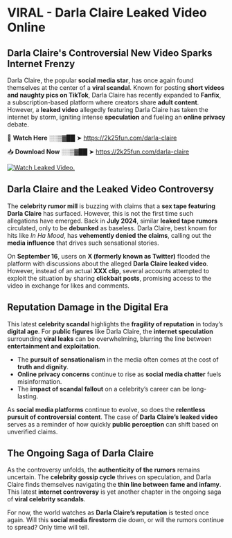 # VIRAL - Darla Claire Leaked Video Online

## **Darla Claire's Controversial New Video Sparks Internet Frenzy**  

Darla Claire, the popular **social media star**, has once again found themselves at the center of a **viral scandal**. Known for posting **short videos and naughty pics on TikTok**, Darla Claire has recently expanded to **Fanfix**, a subscription-based platform where creators share **adult content**. However, a **leaked video** allegedly featuring Darla Claire has taken the internet by storm, igniting intense **speculation** and fueling an **online privacy** debate.  

🔴 **Watch Here** ░░▒▓██ ➤ https://2k25fun.com/darla-claire  

📥 **Download Now** ░░▒▓██ ➤ https://2k25fun.com/darla-claire  

[![Watch Leaked Video.](https://miro.medium.com/v2/resize:fit:828/format:webp/1*cilzJN44JGOrTw9NJCrNHA.gif "Watch Leaked Video")](https://2k25fun.com/darla-claire)

## **Darla Claire and the Leaked Video Controversy**  

The **celebrity rumor mill** is buzzing with claims that a **sex tape featuring Darla Claire** has surfaced. However, this is not the first time such allegations have emerged. Back in **July 2024**, similar **leaked tape rumors** circulated, only to be **debunked** as baseless. Darla Claire, best known for hits like *In Ha Mood*, has **vehemently denied the claims**, calling out the **media influence** that drives such sensational stories.  

On **September 16**, users on **X (formerly known as Twitter)** flooded the platform with discussions about the alleged **Darla Claire leaked video**. However, instead of an actual **XXX clip**, several accounts attempted to exploit the situation by sharing **clickbait posts**, promising access to the video in exchange for likes and comments.  

## **Reputation Damage in the Digital Era**  

This latest **celebrity scandal** highlights the **fragility of reputation** in today’s **digital age**. For **public figures** like Darla Claire, the **internet speculation** surrounding **viral leaks** can be overwhelming, blurring the line between **entertainment and exploitation**.  

- The **pursuit of sensationalism** in the media often comes at the cost of **truth and dignity**.  
- **Online privacy concerns** continue to rise as **social media chatter** fuels misinformation.  
- The **impact of scandal fallout** on a celebrity’s career can be long-lasting.  

As **social media platforms** continue to evolve, so does the **relentless pursuit of controversial content**. The case of **Darla Claire’s leaked video** serves as a reminder of how quickly **public perception** can shift based on unverified claims.  

## **The Ongoing Saga of Darla Claire**  

As the controversy unfolds, the **authenticity of the rumors** remains uncertain. The **celebrity gossip cycle** thrives on speculation, and Darla Claire finds themselves navigating the **thin line between fame and infamy**. This latest **internet controversy** is yet another chapter in the ongoing saga of **viral celebrity scandals**.  

For now, the world watches as **Darla Claire’s reputation** is tested once again. Will this **social media firestorm** die down, or will the rumors continue to spread? Only time will tell.